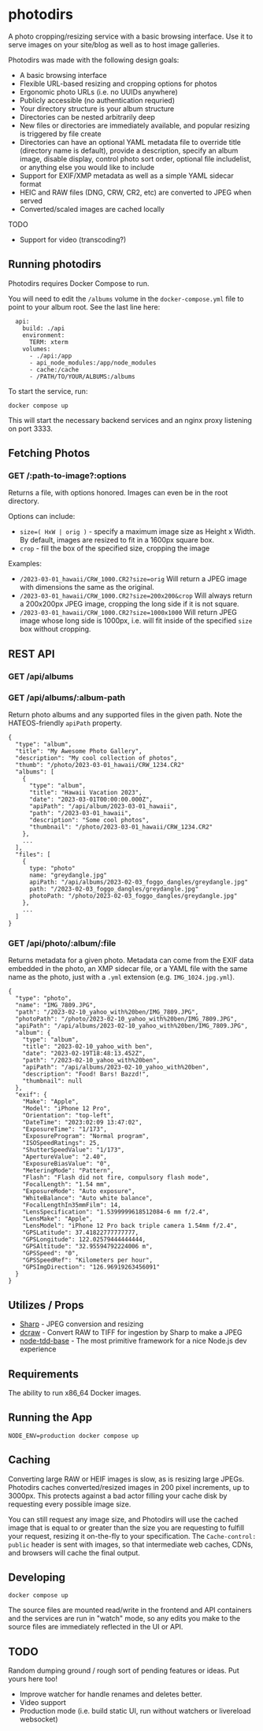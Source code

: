 # photodirs

A photo cropping/resizing service with a basic browsing interface. Use it to serve images on your site/blog as well as to host image galleries.

Photodirs was made with the following design goals:

* A basic browsing interface
* Flexible URL-based resizing and cropping options for photos
* Ergonomic photo URLs (i.e. no UUIDs anywhere)
* Publicly accessible (no authentication requried)
* Your directory structure is your album structure
* Directories can be nested arbitrarily deep
* New files or directories are immediately available, and popular resizing is triggered by file create
* Directories can have an optional YAML metadata file to override title
(directory name is default), provide a description, specify an album image,
    disable display, control photo sort order, optional file includelist, or anything else you would like to include
* Support for EXIF/XMP metadata as well as a simple YAML sidecar format
* HEIC and RAW files (DNG, CRW, CR2, etc) are converted to JPEG when served
* Converted/scaled images are cached locally

TODO
* Support for video (transcoding?)

## Running photodirs

Photodirs requires Docker Compose to run.

You will need to edit the `/albums` volume in the `docker-compose.yml` file to point to your album root. See the last line here:

```
  api:
    build: ./api
    environment:
      TERM: xterm
    volumes:
      - ./api:/app
      - api_node_modules:/app/node_modules
      - cache:/cache
      - /PATH/TO/YOUR/ALBUMS:/albums
```

To start the service, run:

```
docker compose up
```

This will start the necessary backend services and an nginx proxy listening on port 3333.

## Fetching Photos

### GET /:path-to-image?:options
Returns a file, with options honored. Images can even be in the root directory.

Options can include:
* `size=( HxW | orig )` - specify a maximum image size as Height x Width. By default, images are resized to fit in a 1600px square box.
* `crop` - fill the box of the specified size, cropping the image

Examples:
* `/2023-03-01_hawaii/CRW_1000.CR2?size=orig` Will return a JPEG image with
dimensions the same as the original.
* `/2023-03-01_hawaii/CRW_1000.CR2?size=200x200&crop`
Will always return a 200x200px JPEG image, cropping the long side if it is not
square.
* `/2023-03-01_hawaii/CRW_1000.CR2?size=1000x1000`
Will return JPEG image whose long side is 1000px, i.e. will fit inside of the specified `size` box without cropping.


## REST API

### GET /api/albums
### GET /api/albums/:album-path
Return photo albums and any supported files in the given path. Note the HATEOS-friendly `apiPath` property.
```
{
  "type": "album",
  "title": "My Awesome Photo Gallery",
  "description": "My cool collection of photos",
  "thumb": "/photo/2023-03-01_hawaii/CRW_1234.CR2"
  "albums": [
    { 
      "type": "album",
      "title": "Hawaii Vacation 2023",
      "date": "2023-03-01T00:00:00.000Z",
      "apiPath": "/api/album/2023-03-01_hawaii",
      "path": "/2023-03-01_hawaii",
      "description": "Some cool photos",
      "thumbnail": "/photo/2023-03-01_hawaii/CRW_1234.CR2"
    },
    ...
  ],
  "files": [
    {
      type: "photo"
      name: "greydangle.jpg"
      apiPath: "/api/albums/2023-02-03_foggo_dangles/greydangle.jpg"
      path: "/2023-02-03_foggo_dangles/greydangle.jpg"
      photoPath: "/photo/2023-02-03_foggo_dangles/greydangle.jpg"
    }, 
    ...
  ]
}
```

### GET /api/photo/:album/:file
Returns metadata for a given photo. Metadata can come from the EXIF data
embedded in the photo, an XMP sidecar file, or a YAML file with the same name
as the photo, just with a `.yml` extension (e.g. `IMG_1024.jpg.yml`).

```
{
  "type": "photo",
  "name": "IMG_7809.JPG",
  "path": "/2023-02-10_yahoo_with%20ben/IMG_7809.JPG",
  "photoPath": "/photo/2023-02-10_yahoo_with%20ben/IMG_7809.JPG",
  "apiPath": "/api/albums/2023-02-10_yahoo_with%20ben/IMG_7809.JPG",
  "album": {
    "type": "album",
    "title": "2023-02-10_yahoo_with ben",
    "date": "2023-02-19T18:48:13.452Z",
    "path": "/2023-02-10_yahoo_with%20ben",
    "apiPath": "/api/albums/2023-02-10_yahoo_with%20ben",
    "description": "Food! Bars! Bazzd!",
    "thumbnail": null
  },
  "exif": {
    "Make": "Apple",
    "Model": "iPhone 12 Pro",
    "Orientation": "top-left",
    "DateTime": "2023:02:09 13:47:02",
    "ExposureTime": "1/173",
    "ExposureProgram": "Normal program",
    "ISOSpeedRatings": 25,
    "ShutterSpeedValue": "1/173",
    "ApertureValue": "2.40",
    "ExposureBiasValue": "0",
    "MeteringMode": "Pattern",
    "Flash": "Flash did not fire, compulsory flash mode",
    "FocalLength": "1.54 mm",
    "ExposureMode": "Auto exposure",
    "WhiteBalance": "Auto white balance",
    "FocalLengthIn35mmFilm": 14,
    "LensSpecification": "1.5399999618512084-6 mm f/2.4",
    "LensMake": "Apple",
    "LensModel": "iPhone 12 Pro back triple camera 1.54mm f/2.4",
    "GPSLatitude": 37.41822777777777,
    "GPSLongitude": 122.02579444444444,
    "GPSAltitude": "32.95594792224006 m",
    "GPSSpeed": "0",
    "GPSSpeedRef": "Kilometers per hour",
    "GPSImgDirection": "126.96919263456091"
  }
}
```

## Utilizes / Props
* [Sharp](https://sharp.pixelplumbing.com/) - JPEG conversion and resizing
* [dcraw](https://www.dechifro.org/dcraw/) - Convert RAW to TIFF for ingestion by Sharp to make a JPEG
* [node-tdd-base](https://github.com/zsteinkamp/node-tdd-base) - The most primitive framework for a nice Node.js dev experience

## Requirements
The ability to run x86_64 Docker images.

## Running the App
```
NODE_ENV=production docker compose up
```

## Caching
Converting large RAW or HEIF images is slow, as is resizing large JPEGs. Photodirs caches converted/resized images in 200 pixel increments, up to 3000px. This protects against a bad actor filling your cache disk by requesting every possible image size.

You can still request any image size, and Photodirs will use the cached image that is equal to or greater than the size you are requesting to fulfill your request, resizing it on-the-fly to your specification. The `Cache-control: public` header is sent with images, so that intermediate web caches, CDNs, and browsers will cache the final output.

## Developing
```
docker compose up
```
The source files are mounted read/write in the frontend and API containers and the services are run in "watch" mode, so any edits you make to the source files are immediately reflected in the UI or API.

## TODO
Random dumping ground / rough sort of pending features or ideas. Put yours here too!

* Improve watcher for handle renames and deletes better.
* Video support
* Production mode (i.e. build static UI, run without watchers or livereload
  websocket)
